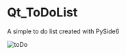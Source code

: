 # Qt_ToDoList
A simple to do list created with PySide6 <br>


![toDo](https://github.com/HaydenGuy/Qt_ToDoList/assets/89313425/2fb40324-ab58-448f-bdc6-2304408ddd80)
